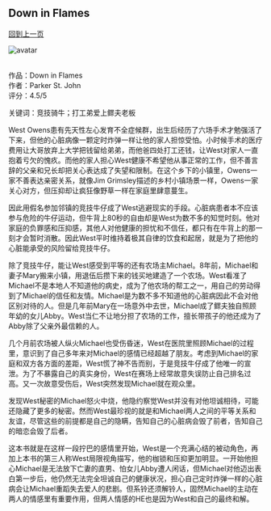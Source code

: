 ## Down in Flames
[回到上一页](https://boheme13.github.io/Reviews/)  &nbsp;&nbsp;

![avatar](https://images-na.ssl-images-amazon.com/images/S/compressed.photo.goodreads.com/books/1641457005i/60044786.jpg)
<br>
<br>

作品：Down in Flames<br>
作者：Parker St. John<br>
评分：4.5/5<br>

关键词：竞技骑牛；打工弟爱上鳏夫老板

West Owens患有先天性左心发育不全症候群，出生后经历了六场手术才勉强活了下来，但他的心脏病像一颗定时炸弹一样让他的家人担惊受怕。小时候手术的医疗费用让大哥放弃上大学把钱留给弟弟，而他爸四处打工还钱，让West对家人一直抱着亏欠的愧疚。而他的家人担心West健康不希望他从事正常的工作，但不善言辞的父亲和兄长却把关心表达成了失望和限制。在这个乡下的小镇里，Owens一家不善表达亲密关系，就像Jim Grimsley描述的乡村小镇场景一样，Owens一家关心对方，但压抑却让疯狂像野草一样在家庭里肆意蔓生。

因此用假名参加邻镇的竞技牛仔成了West逃避现实的手段。心脏病患者本不应该参与危险的牛仔运动，但牛背上80秒的自由却是West为数不多的知觉时刻。他对家庭的负罪感和压抑感，其他人对他健康的担忧和不信任，都只有在牛背上的那一刻才会暂时消散。因此West平时维持着极其自律的饮食和起居，就是为了把他的心脏能承受的风险留给竞技牛仔。

除了竞技牛仔，能让West感受到平等的还有农场主Michael。8年前，Michael和妻子Mary搬来小镇，用退伍后攒下来的钱买地建造了一个农场。West看准了Michael不是本地人不知道他的病史，成为了他农场的帮工之一，用自己的劳动得到了Michael的信任和友情。Michael是为数不多不知道他的心脏病因此不会对他区别对待的人。但是几年前Mary在一场意外中去世，Michael成了鳏夫独自照顾年幼的女儿Abby。West当仁不让地分担了农场的工作，擅长带孩子的他还成为了Abby除了父亲外最信赖的人。

几个月前农场被人纵火Michael也受伤昏迷，West在医院里照顾Michael的过程里，意识到了自己多年来对Michael的感情已经超越了朋友。考虑到Michael的家庭和双方各方面的差距，West慌了神不告而别，于是竞技牛仔成了他唯一的宣泄。为了不暴露自己的真实身份，West在赛场上经常故意失误防止自己排名过高。又一次故意受伤后，West突然发现Michael就在观众里。

发现West秘密的Michael怒火中烧，他隐约察觉West并没有对他坦诚相待，可能还隐藏了更多的秘密。然而West最珍视的就是和Michael两人之间的平等关系和友谊，尽管这些的前提都是自己的隐瞒，告知自己的心脏病会毁了前者，告知自己的暗恋会毁了后者。

这本书就是在这样一段拧巴的感情里开始，West是一个充满心结的被动角色，再加上本书的第三人称West局限视角描写，他的枷锁和压抑更加明显。一开始他担心Michael是无法放下亡妻的直男、怕女儿Abby遭人闲话，但Michael对他迈出表白第一步后，他仍然无法完全坦诚自己的健康状况，担心自己定时炸弹一样的心脏病会让Michael重蹈失去爱人的悲剧。但系铃还须解铃人，固然Michael的主动在两人的情感里有重要作用，但两人情感的HE也是因为West和自己的最终和解。